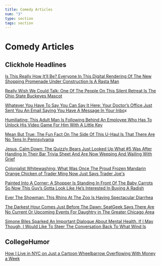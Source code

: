 ```yaml
---
title: Comedy Articles
num: "3"
type: section
tags: section
---
```

# Comedy Articles

## Clickhole Headlines

[Is This Really How It’ll Be? Everyone In This Digital Rendering Of The New Shopping Promenade Under Construction Is A Rasta Man](https://clickhole.com/is-this-really-how-itll-be-everyone-in-this-digital-rendering-of-the-new-shopping-promenade-under-construction-is-a-rasta-man/)

[Really Wish We Could Talk: One Of The People On This Silent Retreat Is The Ohio State Buckeyes Mascot](https://clickhole.com/really-wish-we-could-talk-one-of-the-people-on-this-silent-retreat-is-the-ohio-state-buckeyes-mascot/)

[Whatever You Have To Say You Can Say It Here: Your Doctor’s Office Just Sent You An Email Saying You Have A Message In Your Inbo](https://clickhole.com/whatever-you-have-to-say-you-can-say-it-here-your-doctors-office-just-sent-you-an-email-saying-you-have-a-message-in-your-inbox/)x

[Humiliating: This Adult Man Is Following Behind An Employee Who Has To Unlock His Video Game For Him With A Little Key](https://clickhole.com/humiliating-this-adult-man-is-following-behind-an-employee-who-has-to-unlock-his-video-game-for-him-with-a-little-key/)

[Mean But True: The Fun Fact On The Side Of This U-Haul Is That There Are No Tens In Pennsylvania](https://clickhole.com/mean-but-true-the-fun-fact-on-the-side-of-this-u-haul-is-that-there-are-no-tens-in-pennsylvania/)

[Jesus, Calm Down: The Quizzly Bears Just Looked Up What #5 Was After Handing In Their Bar Trivia Sheet And Are Now Weeping And Wailing With Grief](https://clickhole.com/jesus-calm-down-the-quizzly-bears-just-looked-up-what-5-was-after-handing-in-their-bar-trivia-sheet-and-are-now-weeping-and-wailing-with-grief/)

[Colonialist Whitewashing: What Was Once The Proud Frozen Mandarin Orange Chicken of Trader Ming Now Just Says Trader Joe's](https://clickhole.com/colonialist-whitewashing-what-was-once-the-proud-frozen-mandarin-orange-chicken-of-trader-ming-now-just-says-trader-joes/)

[Painted Into A Corner: A Shopper Is Standing In Front Of The Baby Carrots So Now This Guy’s Gotta Look Like He’s Interested In Buying A Radish](https://clickhole.com/painted-into-a-corner-a-shopper-is-standing-in-front-of-the-baby-carrots-so-now-this-guys-gotta-look-like-hes-interested-in-buying-a-radish/)

[Ever The Showman: This Rhino At The Zoo Is Having Spectacular Diarrhea](https://clickhole.com/ever-the-showman-this-rhino-at-the-zoo-is-having-spectacular-diarrhea/)

[The Darkest Hour Comes Just Before The Dawn: SeatGeek Says There Are No Current Or Upcoming Events For Daughtry in The Greater Chicago Area](https://clickhole.com/the-darkest-hour-comes-just-before-the-dawn-seatgeek-says-there-are-no-current-or-upcoming-events-for-daughtry-in-the-greater-chicago-area/)

[Simone Biles Sparked An Important Dialogue About Mental Health. If I May Though, I Would Like To Stee](https://clickhole.com/simone-biles-sparked-an-important-dialogue-about-mental-health-if-i-may-though-i-would-like-to-steer-the-conversation-back-to-what-wind-is/)[r The Conversation Back To What Wind Is](https://clickhole.com/simone-biles-sparked-an-important-dialogue-about-mental-health-if-i-may-though-i-would-like-to-steer-the-conversation-back-to-what-wind-is/)

## **CollegeHumor**

[How I Live in NYC on Just a Cartoon Wheelbarrow Overflowing With Money a Week ](https://web.archive.org/web/20200109040605if_/https://www.collegehumor.com/post/7057278/how-i-live-in-nyc-on-just-a-cartoon-wheelbarrow-overflowing-with-money-a-week)